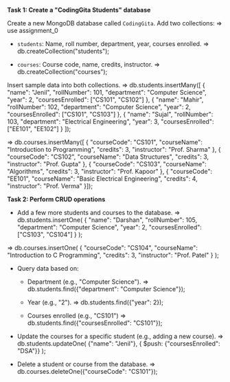 **Task 1: Create a "CodingGita Students" database**

Create a new MongoDB database called `CodingGita`. Add two collections:
=> use assignment_0

- `students`: Name, roll number, department, year, courses enrolled.
=> db.createCollection("students");

- `courses`: Course code, name, credits, instructor.
=> db.createCollection("courses");


Insert sample data into both collections.
=> db.students.insertMany([
  { 
    "name": "Jenil",
    "rollNumber": 101,
    "department": "Computer Science",
    "year": 2,
    "coursesEnrolled": ["CS101", "CS102"]
  },
  { 
    "name": "Mahir",
    "rollNumber": 102,
    "department": "Computer Science",
    "year": 2,
    "coursesEnrolled": ["CS101", "CS103"]
  },
  { 
    "name": "Sujal",
    "rollNumber": 103,
    "department": "Electrical Engineering",
    "year": 3,
    "coursesEnrolled": ["EE101", "EE102"]
  }
]);

=> db.courses.insertMany([
  { 
    "courseCode": "CS101", 
    "courseName": "Introduction to Programming", 
    "credits": 3, 
    "instructor": "Prof. Sharma" 
  },
  { 
    "courseCode": "CS102", 
    "courseName": "Data Structures", 
    "credits": 3, 
    "instructor": "Prof. Gupta" 
  },
  { 
    "courseCode": "CS103", 
    "courseName": "Algorithms", 
    "credits": 3, 
    "instructor": "Prof. Kapoor" 
  },
  { 
    "courseCode": "EE101", 
    "courseName": "Basic Electrical Engineering", 
    "credits": 4, 
    "instructor": "Prof. Verma" 
  }]);

**Task 2: Perform CRUD operations**

- Add a few more students and courses to the database.
=> db.students.insertOne(
  { 
    "name": "Darshan",
    "rollNumber": 105,
    "department": "Computer Science",
    "year": 2,
    "coursesEnrolled": ["CS103", "CS104"]
  }
);


=> db.courses.insertOne(
    {
    "courseCode": "CS104", 
    "courseName": "Introduction to C Programming", 
    "credits": 3, 
    "instructor": "Prof. Patel" 
    }
);

- Query data based on:

  - Department (e.g., "Computer Science").
  => db.students.find({"department": "Computer Science"});

  - Year (e.g., "2").
  => db.students.find({"year": 2});

  - Courses enrolled (e.g., "CS101")
  => db.students.find({"coursesEnrolled": "CS101"});


- Update the courses for a specific student (e.g., adding a new course).
=> db.students.updateOne(
    {"name": "Jenil"},
    { $push: {"coursesEnrolled": "DSA"}}
);

- Delete a student or course from the database.
=> db.courses.deleteOne({"courseCode": "CS101"});